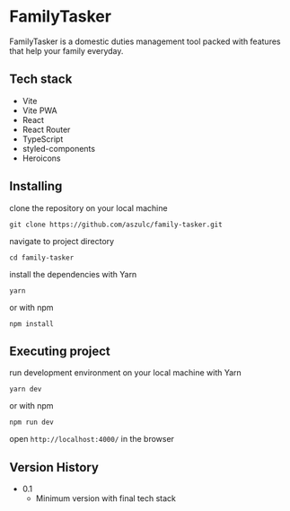 # FamilyTasker

FamilyTasker is a domestic duties management tool packed with features that help your family everyday.

## Tech stack

- Vite
- Vite PWA
- React
- React Router
- TypeScript
- styled-components
- Heroicons

## Installing

clone the repository on your local machine

```
git clone https://github.com/aszulc/family-tasker.git
```

navigate to project directory

```
cd family-tasker
```

install the dependencies with Yarn

```
yarn
```

or with npm

```
npm install
```

## Executing project

run development environment on your local machine with Yarn

```
yarn dev
```

or with npm

```
npm run dev
```

open `http://localhost:4000/` in the browser

## Version History

- 0.1
  - Minimum version with final tech stack
